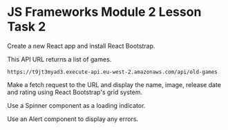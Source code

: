 # JS Frameworks Module 2 Lesson Task 2

Create a new React app and install React Bootstrap.

This API URL returns a list of games.

```
https://t9jt3myad3.execute-api.eu-west-2.amazonaws.com/api/old-games
```

Make a fetch request to the URL and display the name, image, release date and rating using React Bootstrap's grid system.

Use a Spinner component as a loading indicator.

Use an Alert component to display any errors.
